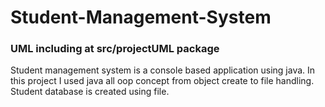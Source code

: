 # Student-Management-System
### UML including at src/projectUML package 
Student management system is a console based application using java. In this project I used java all oop concept from object create to file handling. Student database is created using file. 
